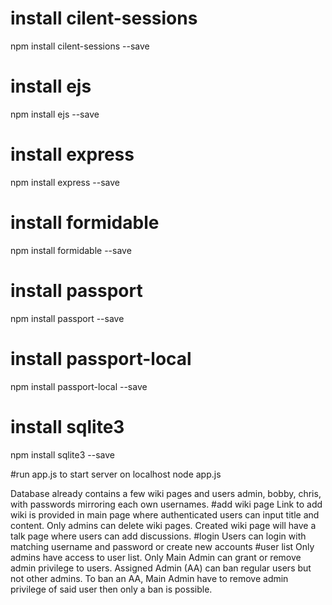 # install cilent-sessions
npm install cilent-sessions --save
# install ejs
npm install ejs --save
# install express
npm install express --save
# install formidable
npm install formidable --save
# install passport
npm install passport --save
# install passport-local
npm install passport-local --save
# install sqlite3
npm install sqlite3 --save

#run app.js to start server on localhost
node app.js

Database already contains a few wiki pages and users admin, bobby, chris, with passwords mirroring each own usernames.
#add wiki page
Link to add wiki is provided in main page where authenticated users can input title and content. Only admins can delete wiki pages. Created wiki page will have a talk page where users can add discussions.
#login
Users can login with matching username and password or create new accounts
#user list
Only admins have access to user list. Only Main Admin can grant or remove admin privilege to users. Assigned Admin (AA) can ban regular users but not other admins. To ban an AA, Main Admin have to remove admin privilege of said user then only a ban is possible.
